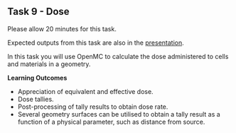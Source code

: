 
## Task 9 - Dose

Please allow 20 minutes for this task.

Expected outputs from this task are also in the [presentation](https://slides.com/openmc_workshop/neutronics_workshop#/10).

In this task you will use OpenMC to calculate the dose administered to cells and materials in a geometry.

**Learning Outcomes**

- Appreciation of equivalent and effective dose.
- Dose tallies.
- Post-processing of tally results to obtain dose rate.
- Several geometry surfaces can be utilised to obtain a tally result as a function of a physical parameter, such as distance from source.
